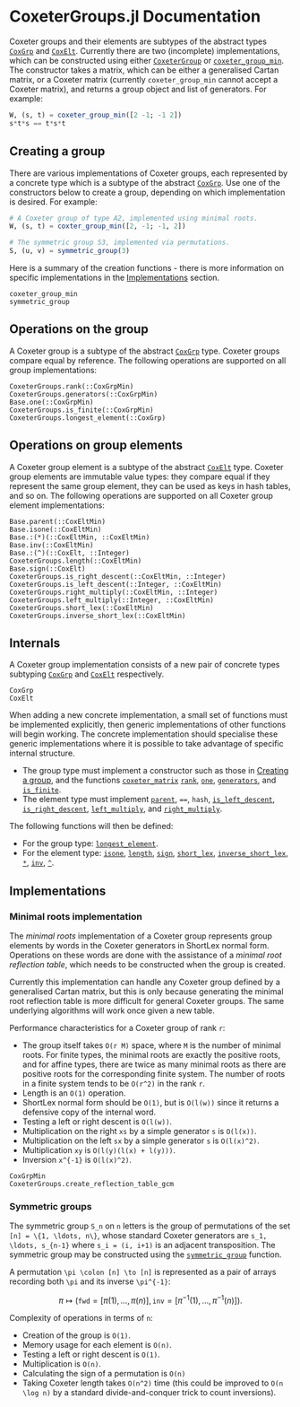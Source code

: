 # CoxeterGroups.jl Documentation

Coxeter groups and their elements are subtypes of the abstract types [`CoxGrp`](@ref) and [`CoxElt`](@ref).
Currently there are two (incomplete) implementations, which can be constructed using either [`CoxeterGroup`](@ref) or [`coxeter_group_min`](@ref).
The constructor takes a matrix, which can be either a generalised Cartan matrix, or a Coxeter matrix (currently `coxeter_group_min` cannot accept a Coxeter matrix), and returns a group object and list of generators.
For example:

```julia
W, (s, t) = coxeter_group_min([2 -1; -1 2])
s*t*s == t*s*t
```

## Creating a group

There are various implementations of Coxeter groups, each represented by a concrete type which is a subtype of the abstract [`CoxGrp`](@ref).
Use one of the constructors below to create a group, depending on which implementation is desired.
For example:

```julia
# A Coxeter group of type A2, implemented using minimal roots.
W, (s, t) = coxter_group_min([2, -1; -1, 2])

# The symmetric group S3, implemented via permutations.
S, (u, v) = symmetric_group(3)
```

Here is a summary of the creation functions - there is more information on specific implementations in the [Implementations](@ref) section.
```@docs
coxeter_group_min
symmetric_group
```


## Operations on the group

A Coxeter group is a subtype of the abstract [`CoxGrp`](@ref) type.
Coxeter groups compare equal by reference.
The following operations are supported on all group implementations:

```@docs
CoxeterGroups.rank(::CoxGrpMin)
CoxeterGroups.generators(::CoxGrpMin)
Base.one(::CoxGrpMin)
CoxeterGroups.is_finite(::CoxGrpMin)
CoxeterGroups.longest_element(::CoxGrp)
```

## Operations on group elements

A Coxeter group element is a subtype of the abstract [`CoxElt`](@ref) type.
Coxeter group elements are immutable value types: they compare equal if they represent the same group element, they can be used as keys in hash tables, and so on.
The following operations are supported on all Coxeter group element implementations:

```@docs
Base.parent(::CoxEltMin)
Base.isone(::CoxEltMin)
Base.:(*)(::CoxEltMin, ::CoxEltMin)
Base.inv(::CoxEltMin)
Base.:(^)(::CoxElt, ::Integer)
CoxeterGroups.length(::CoxEltMin)
Base.sign(::CoxElt)
CoxeterGroups.is_right_descent(::CoxEltMin, ::Integer)
CoxeterGroups.is_left_descent(::Integer, ::CoxEltMin)
CoxeterGroups.right_multiply(::CoxEltMin, ::Integer)
CoxeterGroups.left_multiply(::Integer, ::CoxEltMin)
CoxeterGroups.short_lex(::CoxEltMin)
CoxeterGroups.inverse_short_lex(::CoxEltMin)
```

## Internals

A Coxeter group implementation consists of a new pair of concrete types subtyping [`CoxGrp`](@ref) and [`CoxElt`](@ref) respectively.

```@docs
CoxGrp
CoxElt
```

When adding a new concrete implementation, a small set of functions must be implemented explicitly, then generic implementations of other functions will begin working.
The concrete implementation should specialise these generic implementations where it is possible to take advantage of specific internal structure.

- The group type must implement a constructor such as those in [Creating a group](@ref), and the functions [`coxeter_matrix`](@ref) [`rank`](@ref), [`one`](@ref), [`generators`](@ref), and [`is_finite`](@ref).
- The element type must implement [`parent`](@ref), `==`, `hash`, [`is_left_descent`](@ref), [`is_right_descent`](@ref), [`left_multiply`](@ref), and [`right_multiply`](@ref).

The following functions will then be defined:

- For the group type: [`longest_element`](@ref).
- For the element type: [`isone`](@ref), [`length`](@ref), [`sign`](@ref), [`short_lex`](@ref), [`inverse_short_lex`](@ref), [`*`](@ref), [`inv`](@ref), [`^`](@ref).



## Implementations

### Minimal roots implementation

The _minimal roots_ implementation of a Coxeter group represents group elements by words in the Coxeter generators in ShortLex normal form.
Operations on these words are done with the assistance of a _minimal root reflection table_, which needs to be constructed when the group is created.

Currently this implementation can handle any Coxeter group defined by a generalised Cartan matrix, but this is only because generating the minimal root reflection table is more difficult for general Coxeter groups.
The same underlying algorithms will work once given a new table.

Performance characteristics for a Coxeter group of rank ``r``:

- The group itself takes ``O(r M)`` space, where ``M`` is the number of minimal roots.
  For finite types, the minimal roots are exactly the positive roots, and for affine types, there are twice as many minimal roots as there are positive roots for the corresponding finite system.
  The number of roots in a finite system tends to be ``O(r^2)`` in the rank ``r``.
- Length is an ``O(1)`` operation.
- ShortLex normal form should be ``O(1)``, but is ``O(l(w))`` since it returns a defensive copy of the internal word.
- Testing a left or right descent is ``O(l(w))``.
- Multiplication on the right ``xs`` by a simple generator ``s`` is ``O(l(x))``.
- Multiplication on the left ``sx`` by a simple generator ``s`` is ``O(l(x)^2)``.
- Multiplication ``xy`` is ``O(l(y)(l(x) + l(y)))``.
- Inversion ``x^{-1}`` is ``O(l(x)^2)``.

```@docs
CoxGrpMin
CoxeterGroups.create_reflection_table_gcm
```

### Symmetric groups

The symmetric group ``S_n`` on ``n`` letters is the group of permutations of the set ``[n] = \{1, \ldots, n\}``, whose standard Coxeter generators are ``s_1, \ldots, s_{n-1}`` where ``s_i = (i, i+1)`` is an adjacent transposition.
The symmetric group may be constructed using the [`symmetric_group`](@ref) function.


A permutation ``\pi \colon [n] \to [n]`` is represented as a pair of arrays recording both ``\pi`` and its inverse ``\pi^{-1}``:
```math
    \pi \mapsto (\mathtt{fwd} = [\pi(1), \ldots, \pi(n)], \mathtt{inv} = [\pi^{-1}(1), \ldots, \pi^{-1}(n)]).
```

Complexity of operations in terms of ``n``:

- Creation of the group is ``O(1)``.
- Memory usage for each element is ``O(n)``.
- Testing a left or right descent is ``O(1)``.
- Multiplication is ``O(n)``.
- Calculating the sign of a permutation is ``O(n)``
- Taking Coxeter length takes ``O(n^2)`` time (this could be improved to ``O(n \log n)`` by a standard divide-and-conquer trick to count inversions).
